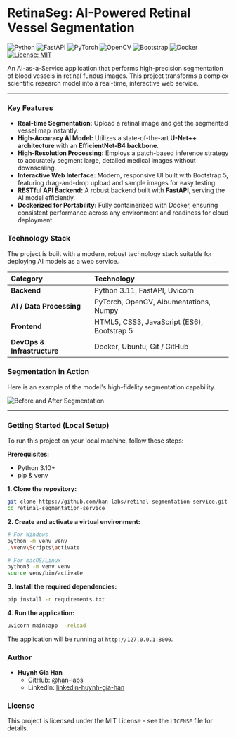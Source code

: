 # RetinaSeg: AI-Powered Retinal Vessel Segmentation

![Python](https://img.shields.io/badge/Python-3.11-blue?logo=python&logoColor=white)
![FastAPI](https://img.shields.io/badge/FastAPI-0.116.1-green?logo=fastapi&logoColor=white)
![PyTorch](https://img.shields.io/badge/PyTorch-2.8.0-orange?logo=pytorch&logoColor=white)
![OpenCV](https://img.shields.io/badge/OpenCV-4.12-blueviolet?logo=opencv&logoColor=white)
![Bootstrap](https://img.shields.io/badge/Bootstrap-5.3-purple?logo=bootstrap&logoColor=white)
![Docker](https://img.shields.io/badge/Docker-Ready-blue?logo=docker&logoColor=white)
[![License: MIT](https://img.shields.io/badge/License-MIT-yellow.svg)](https://opensource.org/licenses/MIT)

An AI-as-a-Service application that performs high-precision segmentation of blood vessels in retinal fundus images. This project transforms a complex scientific research model into a real-time, interactive web service.

---

### Key Features

* **Real-time Segmentation:** Upload a retinal image and get the segmented vessel map instantly.
* **High-Accuracy AI Model:** Utilizes a state-of-the-art **U-Net++ architecture** with an **EfficientNet-B4 backbone**.
* **High-Resolution Processing:** Employs a patch-based inference strategy to accurately segment large, detailed medical images without downscaling.
* **Interactive Web Interface:** Modern, responsive UI built with Bootstrap 5, featuring drag-and-drop upload and sample images for easy testing.
* **RESTful API Backend:** A robust backend built with **FastAPI**, serving the AI model efficiently.
* **Dockerized for Portability:** Fully containerized with Docker, ensuring consistent performance across any environment and readiness for cloud deployment.

### Technology Stack

The project is built with a modern, robust technology stack suitable for deploying AI models as a web service.

| Category | Technology |
| :--- | :--- |
| **Backend** | Python 3.11, FastAPI, Uvicorn |
| **AI / Data Processing** | PyTorch, OpenCV, Albumentations, Numpy |
| **Frontend** | HTML5, CSS3, JavaScript (ES6), Bootstrap 5 |
| **DevOps & Infrastructure** | Docker, Ubuntu, Git / GitHub |

### Segmentation in Action

Here is an example of the model's high-fidelity segmentation capability.

![Before and After Segmentation](/static/images/image.png)

---

### Getting Started (Local Setup)

To run this project on your local machine, follow these steps:

**Prerequisites:**
* Python 3.10+
* pip & venv

**1. Clone the repository:**
```bash
git clone https://github.com/han-labs/retinal-segmentation-service.git
cd retinal-segmentation-service
```

**2. Create and activate a virtual environment:**
```bash
# For Windows
python -m venv venv
.\venv\Scripts\activate

# For macOS/Linux
python3 -m venv venv
source venv/bin/activate
```

**3. Install the required dependencies:**
```bash
pip install -r requirements.txt
```

**4. Run the application:**
```bash
uvicorn main:app --reload
```
The application will be running at `http://127.0.0.1:8000`.

### Author

* **Huynh Gia Han**
    * GitHub: [@han-labs](https://github.com/han-labs)
    * LinkedIn: [linkedin-huynh-gia-han](www.linkedin.com/in/huynh-gia-han)

### License

This project is licensed under the MIT License - see the `LICENSE` file for details.
